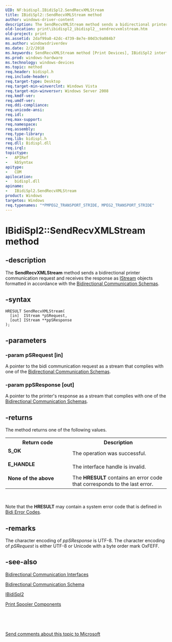 ```yaml
---
UID: NF:bidispl.IBidiSpl2.SendRecvXMLStream
title: IBidiSpl2::SendRecvXMLStream method
author: windows-driver-content
description: The SendRecvXMLStream method sends a bidirectional printer communication request and receives the response as IStream objects formatted in accordance with the Bidirectional Communication Schemas.
old-location: print\ibidispl2_ibidispl2__sendrecvxmlstream.htm
old-project: print
ms.assetid: 2daf99a8-42dc-4739-8e7e-80d3c9a084b7
ms.author: windowsdriverdev
ms.date: 2/2/2018
ms.keywords: SendRecvXMLStream method [Print Devices], IBidiSpl2 interface, print.ibidispl2_ibidispl2__sendrecvxmlstream, SendRecvXMLStream method [Print Devices], IBidiSpl2::SendRecvXMLStream, IBidiSpl2, gdi.ibidispl2_ibidispl2__sendrecvxmlstream, IBidiSpl2 interface [Print Devices], SendRecvXMLStream method, SendRecvXMLStream, _win32_IBidiSpl2_SendRecvXMLStream, bidispl/IBidiSpl2::SendRecvXMLStream
ms.prod: windows-hardware
ms.technology: windows-devices
ms.topic: method
req.header: bidispl.h
req.include-header: 
req.target-type: Desktop
req.target-min-winverclnt: Windows Vista
req.target-min-winversvr: Windows Server 2008
req.kmdf-ver: 
req.umdf-ver: 
req.ddi-compliance: 
req.unicode-ansi: 
req.idl: 
req.max-support: 
req.namespace: 
req.assembly: 
req.type-library: 
req.lib: bidispl.h
req.dll: Bidispl.dll
req.irql: 
topictype:
-	APIRef
-	kbSyntax
apitype:
-	COM
apilocation:
-	bidispl.dll
apiname:
-	IBidiSpl2.SendRecvXMLStream
product: Windows
targetos: Windows
req.typenames: "*PMPEG2_TRANSPORT_STRIDE, MPEG2_TRANSPORT_STRIDE"
---
```


# IBidiSpl2::SendRecvXMLStream method


## -description


The <b>SendRecvXMLStream</b> method sends a bidirectional printer communication request and receives the response as <a href="https://msdn.microsoft.com/c6f60e37-eadc-46a1-94f6-cacc23613531">IStream</a> objects formatted in accordance with the <a href="https://msdn.microsoft.com/b15b1aff-623e-4159-ab0f-ce386a1377eb">Bidirectional Communication Schemas</a>.


## -syntax


````
HRESULT SendRecvXMLStream(
  [in]  IStream *pSRequest,
  [out] IStream **ppSResponse
);
````


## -parameters




### -param pSRequest [in]

A pointer to the bidi communication request as a stream that complies with one of the <a href="https://msdn.microsoft.com/b15b1aff-623e-4159-ab0f-ce386a1377eb">Bidirectional Communication Schemas</a>.


### -param ppSResponse [out]

A pointer to the printer's response as a stream that complies with one of the <a href="https://msdn.microsoft.com/b15b1aff-623e-4159-ab0f-ce386a1377eb">Bidirectional Communication Schemas</a>.


## -returns


The method returns one of the following values.
<table>
<tr>
<th>Return code</th>
<th>Description</th>
</tr>
<tr>
<td width="40%">
<dl>
<dt><b>S_OK</b></dt>
</dl>
</td>
<td width="60%">
The operation was successful.

</td>
</tr>
<tr>
<td width="40%">
<dl>
<dt><b>E_HANDLE</b></dt>
</dl>
</td>
<td width="60%">
The interface handle is invalid.

</td>
</tr>
<tr>
<td width="40%">
<dl>
<dt><b>None of the above</b></dt>
</dl>
</td>
<td width="60%">
The <b>HRESULT</b> contains an error code that corresponds to the last error.

</td>
</tr>
</table> 

Note that the <b>HRESULT</b> may contain a system error code that is defined in <a href="https://msdn.microsoft.com/e273f5eb-e4f4-4aa7-9ed9-b418eebc6144">Bidi Error Codes</a>.



## -remarks


The character encoding of <i>ppSResponse</i> is UTF-8. The character encoding of <i>pSRequest</i> is either UTF-8 or Unicode with a byte order mark OxFEFF.



## -see-also

<a href="https://msdn.microsoft.com/library/windows/hardware/ff545163">Bidirectional Communication Interfaces</a>

<a href="https://msdn.microsoft.com/b15b1aff-623e-4159-ab0f-ce386a1377eb">Bidirectional Communication Schema</a>

<a href="..\bidispl\nn-bidispl-ibidispl2.md">IBidiSpl2</a>

<a href="https://msdn.microsoft.com/42b5e6cf-b434-4734-86f3-b3b9d15ea468">Print Spooler Components</a>

 

 

<a href="mailto:wsddocfb@microsoft.com?subject=Documentation%20feedback [print\print]:%20IBidiSpl2::SendRecvXMLStream method%20 RELEASE:%20(2/2/2018)&amp;body=%0A%0APRIVACY STATEMENT%0A%0AWe use your feedback to improve the documentation. We don't use your email address for any other purpose, and we'll remove your email address from our system after the issue that you're reporting is fixed. While we're working to fix this issue, we might send you an email message to ask for more info. Later, we might also send you an email message to let you know that we've addressed your feedback.%0A%0AFor more info about Microsoft's privacy policy, see http://privacy.microsoft.com/en-us/default.aspx." title="Send comments about this topic to Microsoft">Send comments about this topic to Microsoft</a>

